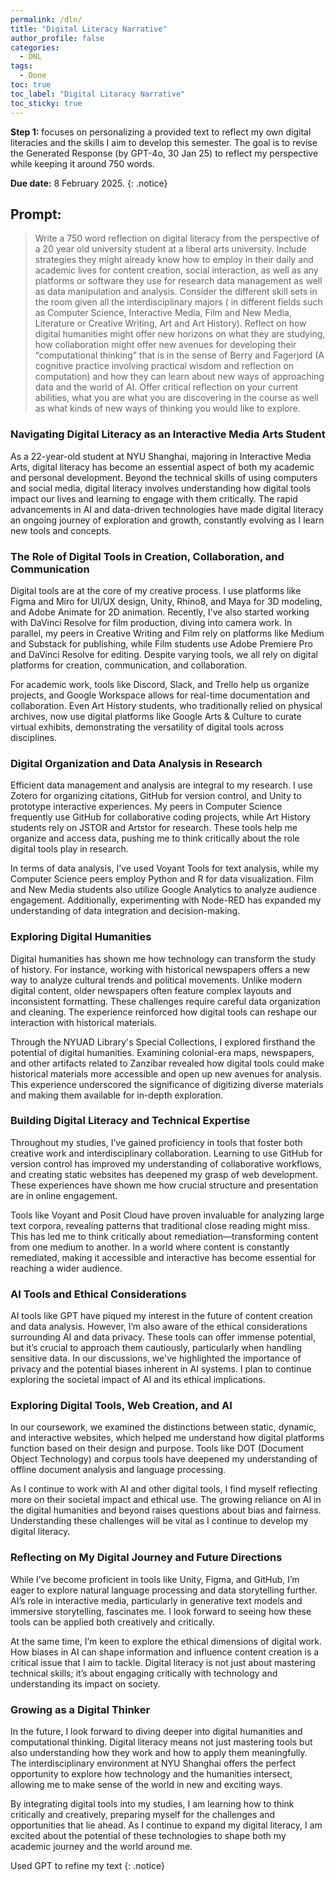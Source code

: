 ```yaml
---
permalink: /dln/
title: "Digital Literacy Narrative"
author_profile: false
categories:
  - DNL
tags:
  - Done
toc: true
toc_label: "Digital Litaracy Narrative"
toc_sticky: true
---
```

**Step 1:** focuses on personalizing a provided text to reflect my own digital literacies and the skills I aim to develop this semester. The goal is to revise the Generated Response (by GPT-4o, 30 Jan 25) to reflect my perspective while keeping it around 750 words.

**Due date:** 8 February 2025.
{: .notice}

## Prompt:

> Write a 750 word reflection on digital literacy from the perspective of a 20 year old university student at a liberal arts university. Include strategies they might already know how to employ in their daily and academic lives for content creation, social interaction, as well as any platforms or software they use for research data management as well as data manipulation and analysis. Consider the different skill sets in the room given all the interdisciplinary majors ( in different fields such as Computer Science, Interactive Media, Film and New Media, Literature or Creative Writing, Art and Art History). Reflect on how digital humanities might offer new horizons on what they are studying, how collaboration might offer new avenues for developing their “computational thinking” that is in the sense of Berry and Fagerjord (A cognitive practice involving practical wisdom and reflection on computation) and how they can learn about new ways of approaching data and the world of AI. Offer critical reflection on your current abilities, what you are what you are discovering in the course as well as what kinds of new ways of thinking you would like to explore.

### Navigating Digital Literacy as an Interactive Media Arts Student
As a 22-year-old student at NYU Shanghai, majoring in Interactive Media Arts, digital literacy has become an essential aspect of both my academic and personal development. Beyond the technical skills of using computers and social media, digital literacy involves understanding how digital tools impact our lives and learning to engage with them critically. The rapid advancements in AI and data-driven technologies have made digital literacy an ongoing journey of exploration and growth, constantly evolving as I learn new tools and concepts.

### The Role of Digital Tools in Creation, Collaboration, and Communication
Digital tools are at the core of my creative process. I use platforms like Figma and Miro for UI/UX design, Unity, Rhino8, and Maya for 3D modeling, and Adobe Animate for 2D animation. Recently, I've also started working with DaVinci Resolve for film production, diving into camera work. In parallel, my peers in Creative Writing and Film rely on platforms like Medium and Substack for publishing, while Film students use Adobe Premiere Pro and DaVinci Resolve for editing. Despite varying tools, we all rely on digital platforms for creation, communication, and collaboration.

For academic work, tools like Discord, Slack, and Trello help us organize projects, and Google Workspace allows for real-time documentation and collaboration. Even Art History students, who traditionally relied on physical archives, now use digital platforms like Google Arts & Culture to curate virtual exhibits, demonstrating the versatility of digital tools across disciplines.

### Digital Organization and Data Analysis in Research
Efficient data management and analysis are integral to my research. I use Zotero for organizing citations, GitHub for version control, and Unity to prototype interactive experiences. My peers in Computer Science frequently use GitHub for collaborative coding projects, while Art History students rely on JSTOR and Artstor for research. These tools help me organize and access data, pushing me to think critically about the role digital tools play in research.

In terms of data analysis, I’ve used Voyant Tools for text analysis, while my Computer Science peers employ Python and R for data visualization. Film and New Media students also utilize Google Analytics to analyze audience engagement. Additionally, experimenting with Node-RED has expanded my understanding of data integration and decision-making.

### Exploring Digital Humanities
Digital humanities has shown me how technology can transform the study of history. For instance, working with historical newspapers offers a new way to analyze cultural trends and political movements. Unlike modern digital content, older newspapers often feature complex layouts and inconsistent formatting. These challenges require careful data organization and cleaning. The experience reinforced how digital tools can reshape our interaction with historical materials.

Through the NYUAD Library's Special Collections, I explored firsthand the potential of digital humanities. Examining colonial-era maps, newspapers, and other artifacts related to Zanzibar revealed how digital tools could make historical materials more accessible and open up new avenues for analysis. This experience underscored the significance of digitizing diverse materials and making them available for in-depth exploration.

### Building Digital Literacy and Technical Expertise
Throughout my studies, I’ve gained proficiency in tools that foster both creative work and interdisciplinary collaboration. Learning to use GitHub for version control has improved my understanding of collaborative workflows, and creating static websites has deepened my grasp of web development. These experiences have shown me how crucial structure and presentation are in online engagement.

Tools like Voyant and Posit Cloud have proven invaluable for analyzing large text corpora, revealing patterns that traditional close reading might miss. This has led me to think critically about remediation—transforming content from one medium to another. In a world where content is constantly remediated, making it accessible and interactive has become essential for reaching a wider audience.

### AI Tools and Ethical Considerations
AI tools like GPT have piqued my interest in the future of content creation and data analysis. However, I’m also aware of the ethical considerations surrounding AI and data privacy. These tools can offer immense potential, but it’s crucial to approach them cautiously, particularly when handling sensitive data. In our discussions, we've highlighted the importance of privacy and the potential biases inherent in AI systems. I plan to continue exploring the societal impact of AI and its ethical implications.

### Exploring Digital Tools, Web Creation, and AI
In our coursework, we examined the distinctions between static, dynamic, and interactive websites, which helped me understand how digital platforms function based on their design and purpose. Tools like DOT (Document Object Technology) and corpus tools have deepened my understanding of offline document analysis and language processing.

As I continue to work with AI and other digital tools, I find myself reflecting more on their societal impact and ethical use. The growing reliance on AI in the digital humanities and beyond raises questions about bias and fairness. Understanding these challenges will be vital as I continue to develop my digital literacy.

### Reflecting on My Digital Journey and Future Directions
While I’ve become proficient in tools like Unity, Figma, and GitHub, I’m eager to explore natural language processing and data storytelling further. AI’s role in interactive media, particularly in generative text models and immersive storytelling, fascinates me. I look forward to seeing how these tools can be applied both creatively and critically.

At the same time, I’m keen to explore the ethical dimensions of digital work. How biases in AI can shape information and influence content creation is a critical issue that I aim to tackle. Digital literacy is not just about mastering technical skills; it’s about engaging critically with technology and understanding its impact on society.

### Growing as a Digital Thinker
In the future, I look forward to diving deeper into digital humanities and computational thinking. Digital literacy means not just mastering tools but also understanding how they work and how to apply them meaningfully. The interdisciplinary environment at NYU Shanghai offers the perfect opportunity to explore how technology and the humanities intersect, allowing me to make sense of the world in new and exciting ways.

By integrating digital tools into my studies, I am learning how to think critically and creatively, preparing myself for the challenges and opportunities that lie ahead. As I continue to expand my digital literacy, I am excited about the potential of these technologies to shape both my academic journey and the world around me.

Used GPT to refine my text
{: .notice}